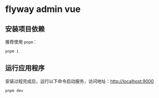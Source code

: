 # flyway admin vue

## 安装项目依赖

推荐使用 `pnpm`：

```bash
pnpm i
```

## 运行应用程序

安装过程完成后，运行以下命令启动服务，访问地址：[http://localhost:9000](http://localhost:9000)

```bash
pnpm dev
```
